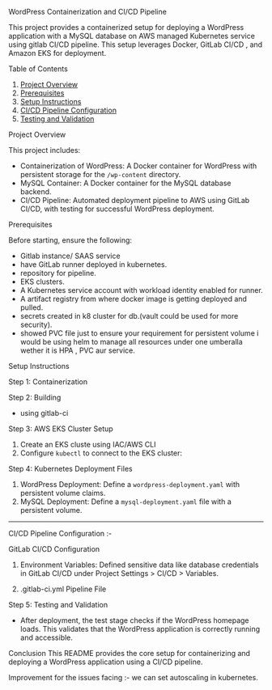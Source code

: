 WordPress Containerization and CI/CD Pipeline

This project provides a containerized setup for deploying a WordPress application with a MySQL database on AWS managed Kubernetes service using gitlab CI/CD pipeline. This setup leverages Docker, GitLab CI/CD , and Amazon EKS for deployment.

Table of Contents
1. [Project Overview](#project-overview)
2. [Prerequisites](#prerequisites)
3. [Setup Instructions](#setup-instructions)
4. [CI/CD Pipeline Configuration](#cicd-pipeline-configuration)
5. [Testing and Validation](#testing-and-validation)

Project Overview

This project includes:
- Containerization of WordPress: A Docker container for WordPress with persistent storage for the `/wp-content` directory.
- MySQL Container: A Docker container for the MySQL database backend.
- CI/CD Pipeline: Automated deployment pipeline to AWS using GitLab CI/CD, with testing for successful WordPress deployment.

Prerequisites

Before starting, ensure the following:
- Gitlab instance/ SAAS service
- have GitLab runner deployed in kubernetes.
- repository for pipeline.
- EKS clusters.
- A Kubernetes service account with workload identity enabled for runner.
- A artifact registry from where docker image is getting deployed and pulled.
- secrets created in k8 cluster for db.(vault could be used for more security).
- showed PVC file just to ensure your requirement for persistent volume i would be using helm to manage all resources under one umberalla wether it is HPA , PVC aur service.

Setup Instructions

Step 1: Containerization

Step 2: Building 
- using gitlab-ci

Step 3: AWS EKS Cluster Setup
1. Create an EKS cluste using IAC/AWS CLI 
2. Configure `kubectl` to connect to the EKS cluster:

Step 4: Kubernetes Deployment Files
1. WordPress Deployment: Define a `wordpress-deployment.yaml` with persistent volume claims.
2. MySQL Deployment: Define a `mysql-deployment.yaml` file with a persistent volume.


------------------------------------------

CI/CD Pipeline Configuration :-


GitLab CI/CD Configuration

1. Environment Variables: Defined sensitive data like database credentials in GitLab CI/CD under Project Settings > CI/CD > Variables.

2. .gitlab-ci.yml Pipeline File

Step 5: Testing and Validation
- After deployment, the test stage checks if the WordPress homepage loads. This validates that the WordPress application is correctly running and accessible.



Conclusion
This README provides the core setup for containerizing and deploying a WordPress application using a CI/CD pipeline.

Improvement for the issues facing :- we can set autoscaling in kubernetes.
